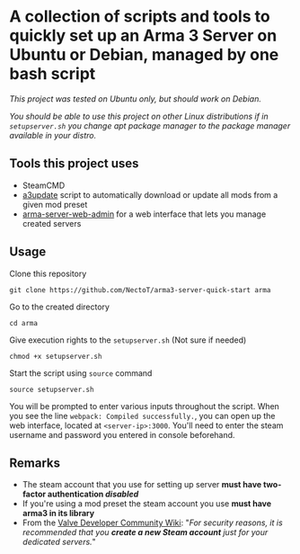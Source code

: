 # A collection of scripts and tools to quickly set up an Arma 3 Server on Ubuntu or Debian, managed by one bash script

*This project was tested on Ubuntu only, but should work on Debian.*

*You should be able to use this project on other Linux distributions if in `setupserver.sh` you change apt package manager to the package manager available in your distro.*

## Tools this project uses

- SteamCMD
- [a3update](https://gist.github.com/marceldev89/12da69b95d010c8a810fd384cca8d02a#file-a3update-py) script to automatically download or update all mods from a given mod preset
- [arma-server-web-admin](https://github.com/Dahlgren/arma-server-web-admin) for a web interface that lets you manage created servers

## Usage

Clone this repository

`git clone https://github.com/NectoT/arma3-server-quick-start arma`

Go to the created directory

`cd arma`

Give execution rights to the `setupserver.sh` (Not sure if needed)

`chmod +x setupserver.sh`

Start the script using `source` command

`source setupserver.sh`

You will be prompted to enter various inputs throughout the script. When you see the line `webpack: Compiled successfully.`, you can open up the web interface, located at `<server-ip>:3000`. You'll need to enter the steam username and password you entered in console beforehand.

## Remarks

- The steam account that you use for setting up server **must have two-factor authentication *disabled***
- If you're using a mod preset the steam account you use **must have arma3 in its library**
- From the [Valve Developer Community Wiki](https://developer.valvesoftware.com/wiki/SteamCMD#SteamCMD_Login): "*For security reasons, it is recommended that you **create a new Steam account** just for your dedicated servers.*"